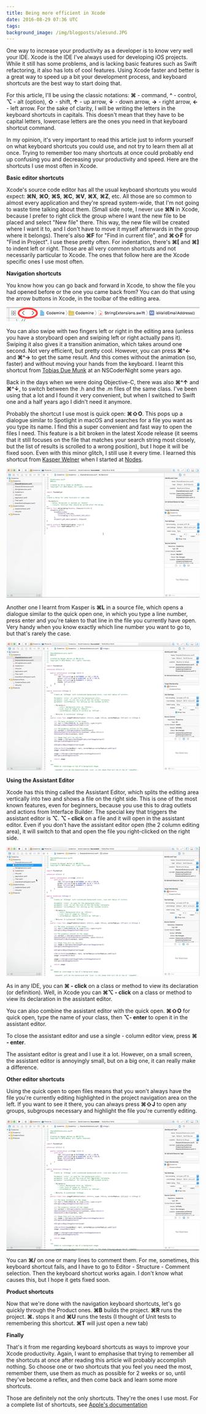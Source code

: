 ```yaml
---
title: Being more efficient in Xcode
date: 2016-08-29 07:36 UTC
tags:
background_image: /img/blogposts/alesund.JPG
---
```



One way to increase your productivity as a developer is to know very well your IDE. Xcode is the IDE I've always used for developing iOS projects. While it still has some problems, and is lacking basic features such as Swift refactoring, it also has lots of cool features. Using Xcode faster and better is a great way to speed up a bit your development process, and keyboard shortcuts are the best way to start doing that.

For this article, I'll be using the classic notations: **⌘** - command, **^** - control, **⌥** - alt (option), **⇧** - shift, **↑** - up arrow, **↓** - down arrow, **→** - right arrow, **←** - left arrow. For the sake of clarity, I will be writing the letters in the keyboard shortcuts in capitals. This doesn't mean that they have to be capital letters, lowercase letters are the ones you need in that keyboard shortcut command.

In my opinion, it's very important to read this article just to inform yourself on what keyboard shortcuts you could use, and not try to learn them all at once. Trying to remember too many shortcuts at once could probably end up confusing you  and decreasing your productivity and speed. Here are the shortcuts I use most often in Xcode.


**Basic editor shortcuts**

Xcode's source code editor has all the usual keyboard shortcuts you would expect: **⌘N**, **⌘O**, **⌘S**, **⌘C**, **⌘V**, **⌘X**, **⌘Z**, etc. All those are so common to almost every application and they're spread system-wide, that I'm not going to waste time talking about them. (Small side note, I never use **⌘N** in Xcode, because I prefer to right click the group where I want the new file to be placed and select "New file" there. This way, the new file will be created where I want it to, and I don't have to move it myself afterwards in the group where it belongs). There's also **⌘F** for "Find in current file", and **⌘⇧F** for "Find in Project". I use these pretty often. For indentation, there's **⌘[** and **⌘]** to indent left or right. Those are all very common shortcuts and not necessarily particular to Xcode. The ones that follow here are the Xcode specific ones I use most often.


**Navigation shortcuts**

You know how you can go back and forward in Xcode, to show the file you had opened before or the one you came back from? You can do that using the arrow buttons in Xcode, in the toolbar of the editing area. 

<center><img src = "img/blogposts/inline/XcodeShortcuts/backFwd.png" class="img-responsive"/></center>

You can also swipe with two fingers left or right in the editing area (unless you have a storyboard open and swiping left or right actually pans it). Swiping it also gives it a transition animation, which takes around one second. Not very efficient, but pretty cool. However, you can press **⌘^←** and **⌘^→** to get the same result. And this comes without the animation (so, faster) and without moving your hands from the keyboard. I learnt this shortcut from [Tobias Due Munk](https://twitter.com/tobiasdm) at an NSCoderNight some years ago.

Back in the days when we were doing Objective-C, there was also **⌘^↑** and **⌘^↓**, to switch between the .h and the .m files of the same class. I've been using that a lot and I found it very convenient, but when I switched to Swift one and a half years ago I didn't need it anymore.

Probably the shortcut I use most is quick open: **⌘⇧O**. This pops up a dialogue similar to Spotlight in macOS and searches for a file you want as you type its name. I find this a super convenient and fast way to open the files I need. This feature is a bit broken in the latest Xcode release (it seems that it still focuses on the file that matches your search string most closely, but the list of results is scrolled to a wrong position), but I hope it will be fixed soon. Even with this minor glitch, I still use it every time. I learned this shortcut from [Kasper Welner](https://twitter.com/kasperwelner) when I started at [Nodes](https://nodesagency.com). 

<center><img src = "img/blogposts/inline/XcodeShortcuts/quickopen2.gif" class="img-responsive"/></center>

Another one I learnt from Kasper is **⌘L** in a source file, which opens a dialogue similar to the quick open one, in which you type a line number, press enter and you're taken to that line in the file you currently have open. Very handy when you know exactly which line number you want to go to, but that's rarely the case.

<center><img src = "img/blogposts/inline/XcodeShortcuts/jumpToLine2.gif" class="img-responsive"/></center>


**Using the Assistant Editor**

Xcode has this thing called the Assistant Editor, which splits the editing area vertically into two and shows a file on the right side. This is one of the most known features, even for beginners, because you use this to drag outlets and actions from Interface Builder. The special key that triggers the assistant editor is **⌥**. **⌥ - click** on a file and it will open in the assistant editor. Even if you don't have the assistant editor open (the 2 column editing area), it will switch to that and open the file you right-clicked on the right side. 

<center><img src = "img/blogposts/inline/XcodeShortcuts/altClick2.gif" class="img-responsive"/></center>

As in any IDE, you can **⌘ - click** on a class or method to view its declaration (or definition). Well, in Xcode you can **⌘⌥ - click** on a class or method to view its declaration in the assistant editor.

You can also combine the assistant editor with the quick open. **⌘⇧O** for quick open, type the name of your class, then **⌥- enter** to open it in the assistant editor.

To close the assistant editor and use a single - column editor view, press **⌘ - enter**. 

The assistant editor is great and I use it a lot. However, on a small screen, the assistant editor is annoyingly small, but on a big one, it can really make a difference.

**Other editor shortcuts**

Using the quick open to open files means that you won't always have the file you're currently editing highlighted in the project navigation area on the left. If you want to see it there, you can always press **⌘⇧J** to open any groups, subgroups necessary and highlight the file you're currently editing.

<center><img src = "img/blogposts/inline/XcodeShortcuts/cmdShiftJ2.gif" class="img-responsive"/></center>

You can **⌘/** on one or many lines to comment them. For me, sometimes, this keyboard shortcut fails, and I have to go to Editor - Structure - Comment selection. Then the keyboard shortcut works again. I don't know what causes this, but I hope it gets fixed soon.

**Product shortcuts**

Now that we're done with the navigation keyboard shortcuts, let's go quickly through the Product ones. **⌘B** builds the project. **⌘R** runs the project. **⌘.** stops it and **⌘U** runs the tests (I thought of Unit tests to remembering this shortcut. **⌘T** will just open a new tab)

**Finally**

That's it from me regarding keyboard shortcuts as ways to improve your Xcode productivity. Again, I want to emphasise that trying to remember all the shortcuts at once after reading this article will probably accomplish nothing. So choose one or two shortcuts that you feel you need the most, remember them, use them as much as possible for 2 weeks or so, until they've become a reflex, and then come back and learn some more shortcuts. 

Those are definitely not the only shortcuts. They're the ones I use most. For a complete list of shortcuts, see [Apple's documentation](https://developer.apple.com/library/mac/documentation/IDEs/Conceptual/xcode_help-command_shortcuts/MenuCommands/MenuCommands014.html)